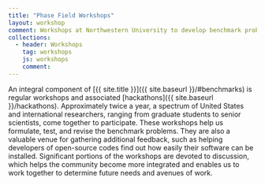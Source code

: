 ```yaml
---
title: "Phase Field Workshops"
layout: workshop
comment: Workshops at Northwestern University to develop benchmark problems
collections:
  - header: Workshops
    tag: workshops
    js: workshops
    comment:
---
```


An integral component of [{{ site.title }}]({{ site.baseurl
}}/#benchmarks) is regular workshops and associated [hackathons]({{
site.baseurl }}/hackathons).  Approximately twice a year, a spectrum
of United States and international researchers, ranging from graduate
students to senior scientists, come together to participate. These
workshops help us formulate, test, and revise the benchmark
problems. They are also a valuable venue for gathering additional
feedback, such as helping developers of open-source codes find out how
easily their software can be installed. Significant portions of the
workshops are devoted to discussion, which helps the community become
more integrated and enables us to work together to determine future
needs and avenues of work.
